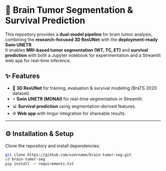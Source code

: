 # 🧠 Brain Tumor Segmentation & Survival Prediction

This repository provides a **dual-model pipeline** for brain tumor analysis, combining the **research-focused 3D ResUNet** with the **deployment-ready Swin UNETR**.  
It enables **MRI-based tumor segmentation (WT, TC, ET)** and **survival prediction** with both a Jupyter notebook for experimentation and a Streamlit web app for real-time inference.



## ✨ Features
- 🧪 **3D ResUNet** for training, evaluation & survival modeling (BraTS 2020 dataset).  
- ⚡ **Swin UNETR (MONAI)** for real-time segmentation in Streamlit.  
- 📊 **Survival prediction** using segmentation-derived features.  
- 🌐 **Web app** with Imgur integration for shareable results.  

---

## ⚙️ Installation & Setup
Clone the repository and install dependencies:  
```bash
git clone https://github.com/username/brain-tumor-seg.git
cd brain-tumor-seg
pip install -r requirements.txt

